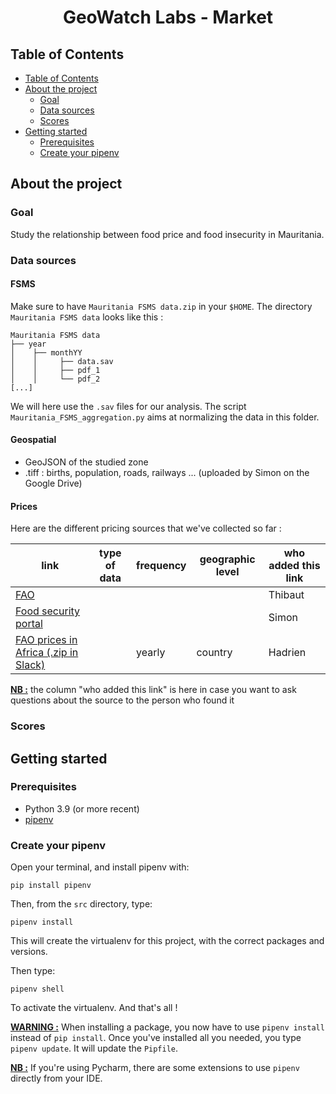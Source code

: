 <h1 align="center">GeoWatch Labs - Market</h1>
<p align="center">

## Table of Contents

- [Table of Contents](#table-of-contents)
- [About the project](#about-the-project)
  - [Goal](#goal)
  - [Data sources](#data-sources)
  - [Scores](#scores)
- [Getting started](#getting-started)
  - [Prerequisites](#prerequisites)
  - [Create your pipenv](#create-your-pipenv)


## About the project

### Goal

Study the relationship between food price and food insecurity in Mauritania. 

### Data sources


#### FSMS

Make sure to have `Mauritania FSMS data.zip` in your `$HOME`. The directory `Mauritania FSMS data` looks like this : 

```
Mauritania FSMS data
├── year
│    ├── monthYY
│    │     ├── data.sav
│    │     ├── pdf_1
│    │     └── pdf_2
[...]
```

We will here use the `.sav` files for our analysis. The script `Mauritania_FSMS_aggregation.py` aims at normalizing 
the data in this folder.

#### Geospatial

- GeoJSON of the studied zone
- .tiff : births, population, roads, railways ... (uploaded by Simon on the Google Drive)

#### Prices

Here are the different pricing sources that we've collected so far :

| link  | type of data  | frequency  | geographic level  | who added this link |
|---|---|---|---|---|
| [FAO](https://fpma.apps.fao.org/giews/food-prices/tool/public/#/dataset/domestic) |    |   |   | Thibaut  |
| [Food security portal](https://api.foodsecurityportal.org/organization/food-security-portal) |    |   |   | Simon  |
| [FAO prices in Africa (.zip in Slack)](https://data-for-good.slack.com/archives/C01UPA0HKCY/p1618946330008000) |   | yearly  | country  | Hadrien  |

<u><b>NB :</b></u> the column "who added this link" is here in case you want to ask questions about the source to the person who found it

### Scores

## Getting started


### Prerequisites

-   Python 3.9 (or more recent)
-   [pipenv](https://pypi.org/project/pipenv/)

### Create your pipenv

Open your terminal, and install pipenv with:
```shell
pip install pipenv
```

Then, from the `src` directory, type:
```shell
pipenv install
```

This will create the virtualenv for this project, with the correct packages and versions.

Then type:
```shell
pipenv shell
```

To activate the virtualenv. And that's all !

**<u>WARNING :</u>**
When installing a package, you now have to use `pipenv install` instead of `pip install`. 
Once you've installed all you needed, you type `pipenv update`. It will update the `Pipfile`.

**<u>NB :</u>**
If you're using Pycharm, there are some extensions to use `pipenv` directly from your IDE.